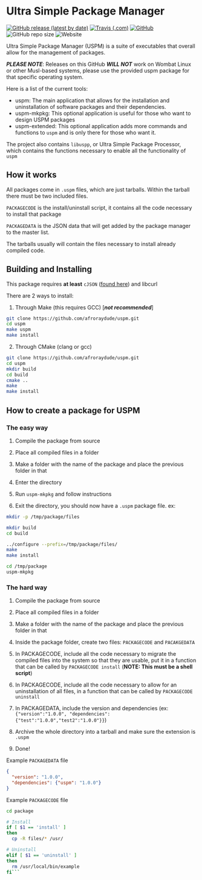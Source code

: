 Ultra Simple Package Manager
============================

[![GitHub release (latest by date)](https://img.shields.io/github/v/release/afroraydude/uspm?style=flat-square)](https://github.com/afroraydude/uspm/releases/latest)
[![Travis (.com)](https://img.shields.io/travis/com/afroraydude/uspm?logo=travis&style=flat-square)](https://travis-ci.com/afroraydude/uspm)
[![GitHub](https://img.shields.io/github/license/afroraydude/uspm?style=flat-square)](https://github.com/afroraydude/uspm/blob/master/LICENSE)
![GitHub repo size](https://img.shields.io/github/repo-size/afroraydude/uspm?style=flat-square)
![Website](https://img.shields.io/website?url=http%3A%2F%2Fuspm.wombatlinux.org)

Ultra Simple Package Manager (USPM) is a suite of executables that overall allow for the management of packages.

***PLEASE NOTE***: Releases on this GitHub ***WILL NOT*** work on Wombat Linux or other Musl-based systems, please use the provided uspm package for that specific operating system.

Here is a list of the current tools:
- uspm: The main application that allows for the installation and uninstallation of software packages and their 
dependencies.
- uspm-mkpkg: This optional application is useful for those who want to design USPM packages
- uspm-extended: This optional application adds more commands and functions to `uspm` and is only there for those who want it.

The project also contains `libuspp`, or Ultra Simple Package Processor, which contains the functions necessary to enable 
all the functionality of `uspm`

## How it works

All packages come in `.uspm` files, which are just tarballs. Within the tarball there must be two included files. 

`PACKAGECODE` is the install/uninstall script, it contains all the code necessary to install that package

`PACKAGEDATA` is the JSON data that will get added by the package manager to the master list.

The tarballs usually will contain the files necessary to install already compiled code.

## Building and Installing
This package requires **at least** `cJSON` ([found here](https://github.com/DaveGamble/cJSON)) and libcurl

There are 2 ways to install:

1) Through Make (this requires GCC) [***not recommended***]
```bash
git clone https://github.com/afroraydude/uspm.git
cd uspm
make uspm
make install
```

2) Through CMake (clang or gcc)
```bash
git clone https://github.com/afroraydude/uspm.git
cd uspm
mkdir build
cd build
cmake ..
make
make install
```

## How to create a package for USPM

### The easy way
1) Compile the package from source

2) Place all compiled files in a folder

3) Make a folder with the name of the package and place the previous folder in that

4) Enter the directory

5) Run `uspm-mkpkg` and follow instructions

6) Exit the directory, you should now have a `.uspm` package file.
ex:
```bash
mkdir -p /tmp/package/files 

mkdir build
cd build

../configure --prefix=/tmp/package/files/
make 
make install

cd /tmp/package
uspm-mkpkg
```

### The hard way
1) Compile the package from source

2) Place all compiled files in a folder

3) Make a folder with the name of the package and place the previous folder in that

4) Inside the package folder, create two files: `PACKAGECODE` and `PACAKGEDATA`

5) In PACKAGECODE, include all the code necessary to migrate the compiled files into the system so that they are usable, put it in a function that can be called by `PACKAGECODE install` (**NOTE: This must be a shell script**)

6) In PACKAGECODE, include all the code necessary to allow for an uninstallation of all files, in a function that can be called by `PACKAGECODE uninstall`

7) In PACKAGEDATA, include the version and dependencies (ex: `{"version":"1.0.0", "dependencies":{"test":"1.0.0","test2":"1.0.0"}}`)

8) Archive the whole directory into a tarball and make sure the extension is `.uspm`

9) Done!

Example `PACKAGEDATA` file
```json
{
  "version": "1.0.0",
  "dependencies": {"uspm": "1.0.0"}
}
```

Example `PACKAGECODE` file
```sh
cd package

# Install 
if [ $1 == 'install' ]
then
  cp -R files/* /usr/

# Uninstall
elif [ $1 == 'uninstall' ]
then
  rm /usr/local/bin/example
fi```
